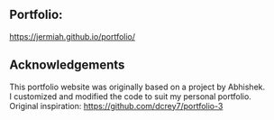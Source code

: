 ## Portfolio:

https://jermiah.github.io/portfolio/


## Acknowledgements

This portfolio website was originally based on a project by Abhishek.  
I customized and modified the code to suit my personal portfolio.  
Original inspiration: https://github.com/dcrey7/portfolio-3
